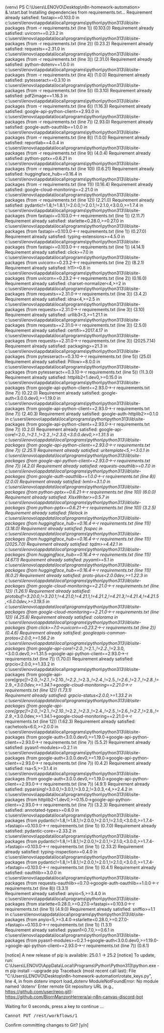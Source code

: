 (venv) PS C:\Users\LENOVO\Desktop\n8n-homework-automation> &.\start.bat
Installing dependencies from requirements.txt...
Requirement already satisfied: fastapi==0.103.0 in c:\users\lenovo\appdata\local\programs\python\python313\lib\site-packages (from -r requirements.txt (line 1)) (0.103.0)
Requirement already satisfied: uvicorn==0.23.2 in c:\users\lenovo\appdata\local\programs\python\python313\lib\site-packages (from -r requirements.txt (line 2)) (0.23.2)
Requirement already satisfied: requests==2.31.0 in c:\users\lenovo\appdata\local\programs\python\python313\lib\site-packages (from -r requirements.txt (line 3)) (2.31.0)
Requirement already satisfied: python-dotenv==1.0.0 in c:\users\lenovo\appdata\local\programs\python\python313\lib\site-packages (from -r requirements.txt (line 4)) (1.0.0)
Requirement already satisfied: pytesseract==0.3.10 in c:\users\lenovo\appdata\local\programs\python\python313\lib\site-packages (from -r requirements.txt (line 5)) (0.3.10)
Requirement already satisfied: pdf2image==1.16.3 in c:\users\lenovo\appdata\local\programs\python\python313\lib\site-packages (from -r requirements.txt (line 6)) (1.16.3)
Requirement already satisfied: google-api-python-client==2.93.0 in c:\users\lenovo\appdata\local\programs\python\python313\lib\site-packages (from -r requirements.txt (line 7)) (2.93.0)
Requirement already satisfied: google-auth-oauthlib==1.0.0 in c:\users\lenovo\appdata\local\programs\python\python313\lib\site-packages (from -r requirements.txt (line 8)) (1.0.0)
Requirement already satisfied: reportlab==4.0.4 in c:\users\lenovo\appdata\local\programs\python\python313\lib\site-packages (from -r requirements.txt (line 9)) (4.0.4)
Requirement already satisfied: python-pptx==0.6.21 in c:\users\lenovo\appdata\local\programs\python\python313\lib\site-packages (from -r requirements.txt (line 10)) (0.6.21)
Requirement already satisfied: huggingface_hub==0.16.4 in c:\users\lenovo\appdata\local\programs\python\python313\lib\site-packages (from -r requirements.txt (line 11)) (0.16.4)
Requirement already satisfied: google-cloud-monitoring==2.21.0 in c:\users\lenovo\appdata\local\programs\python\python313\lib\site-packages (from -r requirements.txt (line 12)) (2.21.0)
Requirement already satisfied: pydantic!=1.8,!=1.8.1,!=2.0.0,!=2.0.1,!=2.1.0,<3.0.0,>=1.7.4 in c:\users\lenovo\appdata\local\programs\python\python313\lib\site-packages (from fastapi==0.103.0->-r requirements.txt (line 1)) (2.11.7)
Requirement already satisfied: starlette<0.28.0,>=0.27.0 in c:\users\lenovo\appdata\local\programs\python\python313\lib\site-packages (from fastapi==0.103.0->-r requirements.txt (line 1)) (0.27.0)
Requirement already satisfied: typing-extensions>=4.5.0 in c:\users\lenovo\appdata\local\programs\python\python313\lib\site-packages (from fastapi==0.103.0->-r requirements.txt (line 1)) (4.14.1)
Requirement already satisfied: click>=7.0 in c:\users\lenovo\appdata\local\programs\python\python313\lib\site-packages (from uvicorn==0.23.2->-r requirements.txt (line 2)) (8.2.1)
Requirement already satisfied: h11>=0.8 in c:\users\lenovo\appdata\local\programs\python\python313\lib\site-packages (from uvicorn==0.23.2->-r requirements.txt (line 2)) (0.16.0)
Requirement already satisfied: charset-normalizer<4,>=2 in c:\users\lenovo\appdata\local\programs\python\python313\lib\site-packages (from requests==2.31.0->-r requirements.txt (line 3)) (3.4.2)
Requirement already satisfied: idna<4,>=2.5 in c:\users\lenovo\appdata\local\programs\python\python313\lib\site-packages (from requests==2.31.0->-r requirements.txt (line 3)) (3.10)
Requirement already satisfied: urllib3<3,>=1.21.1 in c:\users\lenovo\appdata\local\programs\python\python313\lib\site-packages (from requests==2.31.0->-r requirements.txt (line 3)) (2.5.0)
Requirement already satisfied: certifi>=2017.4.17 in c:\users\lenovo\appdata\local\programs\python\python313\lib\site-packages (from requests==2.31.0->-r requirements.txt (line 3)) (2025.7.14)
Requirement already satisfied: packaging>=21.3 in c:\users\lenovo\appdata\local\programs\python\python313\lib\site-packages (from pytesseract==0.3.10->-r requirements.txt (line 5)) (25.0)
Requirement already satisfied: Pillow>=8.0.0 in c:\users\lenovo\appdata\local\programs\python\python313\lib\site-packages (from pytesseract==0.3.10->-r requirements.txt (line 5)) (11.3.0)
Requirement already satisfied: httplib2<1.dev0,>=0.15.0 in c:\users\lenovo\appdata\local\programs\python\python313\lib\site-packages (from google-api-python-client==2.93.0->-r requirements.txt (line 7)) (0.22.0)
Requirement already satisfied: google-auth<3.0.0.dev0,>=1.19.0 in c:\users\lenovo\appdata\local\programs\python\python313\lib\site-packages (from google-api-python-client==2.93.0->-r requirements.txt (line 7)) (2.40.3)
Requirement already satisfied: google-auth-httplib2>=0.1.0 in c:\users\lenovo\appdata\local\programs\python\python313\lib\site-packages (from google-api-python-client==2.93.0->-r requirements.txt (line 7)) (0.2.0)
Requirement already satisfied: google-api-core!=2.0.*,!=2.1.*,!=2.2.*,!=2.3.0,<3.0.0.dev0,>=1.31.5 in c:\users\lenovo\appdata\local\programs\python\python313\lib\site-packages (from google-api-python-client==2.93.0->-r requirements.txt (line 7)) (2.25.1)
Requirement already satisfied: uritemplate<5,>=3.0.1 in c:\users\lenovo\appdata\local\programs\python\python313\lib\site-packages (from google-api-python-client==2.93.0->-r requirements.txt (line 7)) (4.2.0)
Requirement already satisfied: requests-oauthlib>=0.7.0 in c:\users\lenovo\appdata\local\programs\python\python313\lib\site-packages (from google-auth-oauthlib==1.0.0->-r requirements.txt (line 8)) (2.0.0)
Requirement already satisfied: lxml>=3.1.0 in c:\users\lenovo\appdata\local\programs\python\python313\lib\site-packages (from python-pptx==0.6.21->-r requirements.txt (line 10)) (6.0.0)
Requirement already satisfied: XlsxWriter>=0.5.7 in c:\users\lenovo\appdata\local\programs\python\python313\lib\site-packages (from python-pptx==0.6.21->-r requirements.txt (line 10)) (3.2.5)
Requirement already satisfied: filelock in c:\users\lenovo\appdata\local\programs\python\python313\lib\site-packages (from huggingface_hub==0.16.4->-r requirements.txt (line 11)) (3.18.0)
Requirement already satisfied: fsspec in c:\users\lenovo\appdata\local\programs\python\python313\lib\site-packages (from huggingface_hub==0.16.4->-r requirements.txt (line 11)) (2025.7.0)
Requirement already satisfied: tqdm>=4.42.1 in c:\users\lenovo\appdata\local\programs\python\python313\lib\site-packages (from huggingface_hub==0.16.4->-r requirements.txt (line 11)) (4.67.1)
Requirement already satisfied: pyyaml>=5.1 in c:\users\lenovo\appdata\local\programs\python\python313\lib\site-packages (from huggingface_hub==0.16.4->-r requirements.txt (line 11)) (6.0.2)
Requirement already satisfied: proto-plus<2.0.0dev,>=1.22.3 in c:\users\lenovo\appdata\local\programs\python\python313\lib\site-packages (from google-cloud-monitoring==2.21.0->-r requirements.txt (line 12)) (1.26.1)
Requirement already satisfied: protobuf!=3.20.0,!=3.20.1,!=4.21.0,!=4.21.1,!=4.21.2,!=4.21.3,!=4.21.4,!=4.21.5,<5.0.0dev,>=3.19.5 in c:\users\lenovo\appdata\local\programs\python\python313\lib\site-packages (from google-cloud-monitoring==2.21.0->-r requirements.txt (line 12)) (4.25.8)
Requirement already satisfied: colorama in c:\users\lenovo\appdata\local\programs\python\python313\lib\site-packages (from click>=7.0->uvicorn==0.23.2->-r requirements.txt (line 2)) (0.4.6)
Requirement already satisfied: googleapis-common-protos<2.0.0,>=1.56.2 in c:\users\lenovo\appdata\local\programs\python\python313\lib\site-packages (from google-api-core!=2.0.*,!=2.1.*,!=2.2.*,!=2.3.0,<3.0.0.dev0,>=1.31.5->google-api-python-client==2.93.0->-r requirements.txt (line 7)) (1.70.0)
Requirement already satisfied: grpcio<2.0.0,>=1.33.2 in c:\users\lenovo\appdata\local\programs\python\python313\lib\site-packages (from google-api-core[grpc]!=2.0.*,!=2.1.*,!=2.10.*,!=2.2.*,!=2.3.*,!=2.4.*,!=2.5.*,!=2.6.*,!=2.7.*,!=2.8.*,!=2.9.*,<3.0.0dev,>=1.34.1->google-cloud-monitoring==2.21.0->-r requirements.txt (line 12)) (1.73.1)    
Requirement already satisfied: grpcio-status<2.0.0,>=1.33.2 in c:\users\lenovo\appdata\local\programs\python\python313\lib\site-packages (from google-api-core[grpc]!=2.0.*,!=2.1.*,!=2.10.*,!=2.2.*,!=2.3.*,!=2.4.*,!=2.5.*,!=2.6.*,!=2.7.*,!=2.8.*,!=2.9.*,<3.0.0dev,>=1.34.1->google-cloud-monitoring==2.21.0->-r requirements.txt (line 12)) (1.62.3)
Requirement already satisfied: cachetools<6.0,>=2.0.0 in c:\users\lenovo\appdata\local\programs\python\python313\lib\site-packages (from google-auth<3.0.0.dev0,>=1.19.0->google-api-python-client==2.93.0->-r requirements.txt (line 7)) (5.5.2)
Requirement already satisfied: pyasn1-modules>=0.2.1 in c:\users\lenovo\appdata\local\programs\python\python313\lib\site-packages (from google-auth<3.0.0.dev0,>=1.19.0->google-api-python-client==2.93.0->-r requirements.txt (line 7)) (0.4.2)
Requirement already satisfied: rsa<5,>=3.1.4 in c:\users\lenovo\appdata\local\programs\python\python313\lib\site-packages (from google-auth<3.0.0.dev0,>=1.19.0->google-api-python-client==2.93.0->-r requirements.txt (line 7)) (4.9.1)
Requirement already satisfied: pyparsing!=3.0.0,!=3.0.1,!=3.0.2,!=3.0.3,<4,>=2.4.2 in c:\users\lenovo\appdata\local\programs\python\python313\lib\site-packages (from httplib2<1.dev0,>=0.15.0->google-api-python-client==2.93.0->-r requirements.txt (line 7)) (3.2.3)
Requirement already satisfied: annotated-types>=0.6.0 in c:\users\lenovo\appdata\local\programs\python\python313\lib\site-packages (from pydantic!=1.8,!=1.8.1,!=2.0.0,!=2.0.1,!=2.1.0,<3.0.0,>=1.7.4->fastapi==0.103.0->-r requirements.txt (line 1)) (0.7.0)
Requirement already satisfied: pydantic-core==2.33.2 in c:\users\lenovo\appdata\local\programs\python\python313\lib\site-packages (from pydantic!=1.8,!=1.8.1,!=2.0.0,!=2.0.1,!=2.1.0,<3.0.0,>=1.7.4->fastapi==0.103.0->-r requirements.txt (line 1)) (2.33.2)
Requirement already satisfied: typing-inspection>=0.4.0 in c:\users\lenovo\appdata\local\programs\python\python313\lib\site-packages (from pydantic!=1.8,!=1.8.1,!=2.0.0,!=2.0.1,!=2.1.0,<3.0.0,>=1.7.4->fastapi==0.103.0->-r requirements.txt (line 1)) (0.4.1)
Requirement already satisfied: oauthlib>=3.0.0 in c:\users\lenovo\appdata\local\programs\python\python313\lib\site-packages (from requests-oauthlib>=0.7.0->google-auth-oauthlib==1.0.0->-r requirements.txt (line 8)) (3.3.1)      
Requirement already satisfied: anyio<5,>=3.4.0 in c:\users\lenovo\appdata\local\programs\python\python313\lib\site-packages (from starlette<0.28.0,>=0.27.0->fastapi==0.103.0->-r requirements.txt (line 1)) (4.9.0)
Requirement already satisfied: sniffio>=1.1 in c:\users\lenovo\appdata\local\programs\python\python313\lib\site-packages (from anyio<5,>=3.4.0->starlette<0.28.0,>=0.27.0->fastapi==0.103.0->-r requirements.txt (line 1)) (1.3.1)  
Requirement already satisfied: pyasn1<0.7.0,>=0.6.1 in c:\users\lenovo\appdata\local\programs\python\python313\lib\site-packages (from pyasn1-modules>=0.2.1->google-auth<3.0.0.dev0,>=1.19.0->google-api-python-client==2.93.0->-r requirements.txt (line 7)) (0.6.1)

[notice] A new release of pip is available: 25.0.1 -> 25.2
[notice] To update, run: C:\Users\LENOVO\AppData\Local\Programs\Python\Python313\python.exe -m pip install --upgrade pip
Traceback (most recent call last):
  File "C:\Users\LENOVO\Desktop\n8n-homework-automation\rotate_keys.py", line 4, in <module>
    from dotenv import load_dotenv
ModuleNotFoundError: No module named 'dotenv'
Enter remote Git repository URL (e.g., https://github.com/user/repo.git): https://github.com/BjornManzonHerrera/ai-n8n-canvas-discord-bot

Waiting for  0 seconds, press a key to continue ...
<!DOCTYPE html>
<html lang="en">
<head>
<meta charset="utf-8">
<title>Error</title>
</head>
<body>
<pre>Cannot PUT /rest/workflows/1</pre>
</body>
</html>
Confirm committing changes to Git? [y/n]
